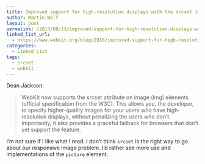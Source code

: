 ```yaml
---
title: Improved support for high-resolution displays with the srcset image attribute
author: Martin Wolf
layout: post
permalink: /2013/08/13/improved-support-for-high-resolution-displays-with-the-srcset-image-attribute/
linked_list_url:
  - https://www.webkit.org/blog/2910/improved-support-for-high-resolution-displays-with-the-srcset-image-attribute/
categories:
  - Linked List
tags:
  - srcset
  - webkit
---
```

<p class="linked-list-quote-author">
  Dean Jackson:
</p>

> WebKit now supports the srcset attribute on image (img) elements (official specification from the W3C). This allows you, the developer, to specify higher-quality images for your users who have high-resolution displays, without penalizing the users who don’t. Importantly, it also provides a graceful fallback for browsers that don’t yet support the feature.

I&#8217;m not sure if I like what I read. I don&#8217;t think `srcset` is the right way to go about our responsive image problem. I&#8217;d rather see more use and implementations of the `picture` element.